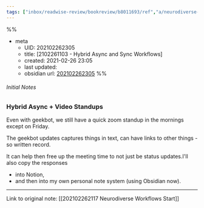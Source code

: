 ```yaml
---
tags: ["inbox/readwise-review/bookreview/b8011693/ref","a/neurodiverse-tech/inbox", "p/ndw/inbox"]
---
```

%%
- meta
	- UID: 202102262305
	- title: [2102261103 - Hybrid Async and Sync Workflows]
	- created: 2021-02-26 23:05
	- last updated: 
	- obsidian url: [202102262305](obsidian://open?vault=not-a-robot&file=inbox%2Frefactored%2F2021%2F02%2F26%2F2102261103%20-%20Hybrid%20Async%20and%20Sync%20Workflows)
%%


###### Initial Notes

### Hybrid Async + Video Standups

Even with geekbot, we still have a quick zoom standup in the mornings except on Friday.

The geekbot updates captures things in text, can have links to other things - so written record.

It can help then free up the meeting time to not just be status updates.I'll also copy the responses 

- into Notion, 
- and then into my own personal note system (using Obsidian now).



---

Link to original note: [[202102262117 Neurodiverse Workflows Start]]